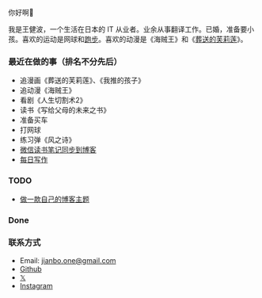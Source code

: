 ---
---


你好啊👋  

我是王健波，一个生活在日本的 IT 从业者。业余从事翻译工作。已婚，准备要小孩。喜欢的运动是网球和[跑步](https://wjianbo.github.io/running_page/)。喜欢的动漫是《海贼王》和《[葬送的芙莉莲](notes/frieren)》。

### 最近在做的事（排名不分先后）

- 追漫画《葬送的芙莉莲》、《我推的孩子》
- 追动漫《海贼王》
- 看剧《人生切割术2》
- 读书《写给父母的未来之书》
- 准备买车
- 打网球
- 练习弹《风之诗》
- [微信读书笔记同步到博客](books)
- [每日写作](daily-write)

### TODO

- [做一款自己的博客主题](daily-write/2024-11-08)

### Done


### 联系方式

- Email: jianbo.one@gmail.com
- [Github](https://github.com/wjianbo)
- [𝕏](https://twitter.com/wjianbo)
- [Instagram](https://instagram.com/wjianbo) 